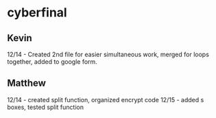 # cyberfinal
## Kevin
12/14 - Created 2nd file for easier simultaneous work, merged for loops together, added to google form.
## Matthew
12/14 - created split function, organized encrypt code
12/15 - added s boxes, tested split function
